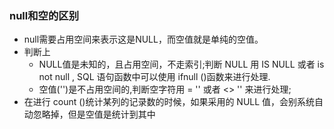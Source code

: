 
### null和空的区别
- null需要占用空间来表示这是NULL，而空值就是单纯的空值。
- 判断上
    - NULL值是未知的，且占用空间，不走索引;判断 NULL 用 IS NULL 或者 is not null , SQL 语句函数中可以使用 ifnull ()函数来进行处理.
    - 空值('')是不占用空间的,判断空字符用 = '' 或者 <> '' 来进行处理;
- 在进行 count ()统计某列的记录数的时候，如果采用的 NULL 值，会别系统自动忽略掉，但是空值是统计到其中

